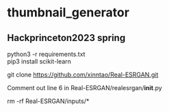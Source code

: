 # thumbnail_generator
## Hackprinceton2023 spring

python3 -r requirements.txt  
pip3 install scikit-learn  

git clone https://github.com/xinntao/Real-ESRGAN.git  

Comment out line 6 in Real-ESRGAN/realesrgan/__init__.py  

rm -rf Real-ESRGAN/inputs/*  
